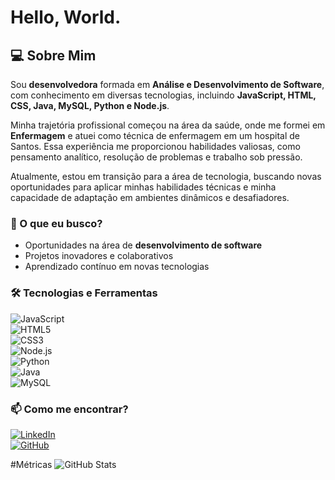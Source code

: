 # Hello, World.

## 💻 Sobre Mim

Sou **desenvolvedora** formada em **Análise e Desenvolvimento de Software**, com conhecimento em diversas tecnologias, incluindo **JavaScript, HTML, CSS, Java, MySQL, Python e Node.js**.

Minha trajetória profissional começou na área da saúde, onde me formei em **Enfermagem** e atuei como técnica de enfermagem em um hospital de Santos. Essa experiência me proporcionou habilidades valiosas, como pensamento analítico, resolução de problemas e trabalho sob pressão.

Atualmente, estou em transição para a área de tecnologia, buscando novas oportunidades para aplicar minhas habilidades técnicas e minha capacidade de adaptação em ambientes dinâmicos e desafiadores.

### 🚀 O que eu busco?
- Oportunidades na área de **desenvolvimento de software**
- Projetos inovadores e colaborativos
- Aprendizado contínuo em novas tecnologias

### 🛠️ Tecnologias e Ferramentas
![JavaScript](https://img.shields.io/badge/-JavaScript-F7DF1E?style=flat&logo=javascript&logoColor=black)  
![HTML5](https://img.shields.io/badge/-HTML5-E34F26?style=flat&logo=html5&logoColor=white)  
![CSS3](https://img.shields.io/badge/-CSS3-1572B6?style=flat&logo=css3&logoColor=white)  
![Node.js](https://img.shields.io/badge/-Node.js-339933?style=flat&logo=node.js&logoColor=white)  
![Python](https://img.shields.io/badge/-Python-3776AB?style=flat&logo=python&logoColor=white)  
![Java](https://img.shields.io/badge/-Java-007396?style=flat&logo=java&logoColor=white)  
![MySQL](https://img.shields.io/badge/-MySQL-4479A1?style=flat&logo=mysql&logoColor=white)

### 📫 Como me encontrar?
[![LinkedIn](https://img.shields.io/badge/-LinkedIn-0077B5?style=flat&logo=linkedin&logoColor=white)](https://www.linkedin.com/in/marianna-ribeiro-duarte-silva-348b3a311/)  
[![GitHub](https://img.shields.io/badge/-GitHub-000?style=flat&logo=github&logoColor=white)](https://github.com/Mari97anna)

#Métricas
![GitHub Stats](https://github-readme-stats.vercel.app/api?username=Mari97anna&show_icons=true&theme=radical)


